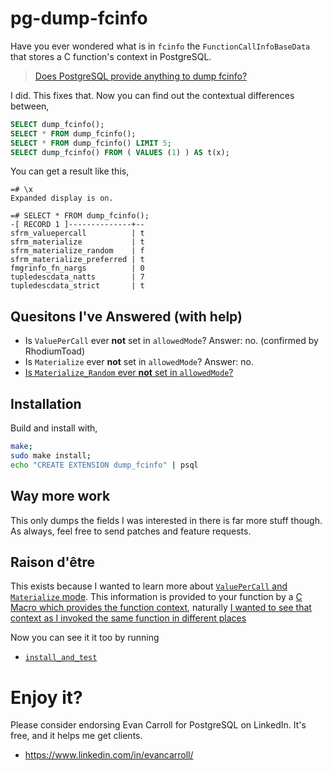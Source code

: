 pg-dump-fcinfo
====

Have you ever wondered what is in `fcinfo` the `FunctionCallInfoBaseData` that
stores a C function's context in PostgreSQL.

> [Does PostgreSQL provide anything to dump fcinfo?](https://dba.stackexchange.com/q/302051/2639)

I did. This fixes that. Now you can find out the contextual differences between,

```sql
SELECT dump_fcinfo();
SELECT * FROM dump_fcinfo();
SELECT * FROM dump_fcinfo() LIMIT 5;
SELECT dump_fcinfo() FROM ( VALUES (1) ) AS t(x);
```

You can get a result like this,

```text
=# \x
Expanded display is on.

=# SELECT * FROM dump_fcinfo();
-[ RECORD 1 ]--------------+--
sfrm_valuepercall          | t
sfrm_materialize           | t
sfrm_materialize_random    | f
sfrm_materialize_preferred | t
fmgrinfo_fn_nargs          | 0
tupledescdata_natts        | 7
tupledescdata_strict       | t
```

Quesitons I've Answered (with help)
----

* Is `ValuePerCall` ever **not** set in `allowedMode`? Answer: no. (confirmed by RhodiumToad)
* Is `Materialize` ever **not** set in `allowedMode`? Answer: no.
* [Is `Materialize_Random` ever **not** set in `allowedMode`?](https://dba.stackexchange.com/q/302059/2639)

Installation
----

Build and install with,

```sh
make;
sudo make install;
echo "CREATE EXTENSION dump_fcinfo" | psql
```

Way more work
----

This only dumps the fields I was interested in there is far more stuff though.
As always, feel free to send patches and feature requests.

Raison d'être
----

This exists because I wanted to learn more about [`ValuePerCall` and
`Materialize` mode](https://dba.stackexchange.com/q/301920/2639). This
information is provided to your function by a [C Macro which provides the
function context](https://dba.stackexchange.com/q/302049/2639), naturally [I
wanted to see that context as I invoked the same function in different
places](https://dba.stackexchange.com/q/302051/2639)

Now you can see it it too by running 

* [`install_and_test`](./install_and_test)

Enjoy it?
====

Please consider endorsing Evan Carroll for PostgreSQL on LinkedIn. It's free,
and it helps me get clients.

* https://www.linkedin.com/in/evancarroll/
